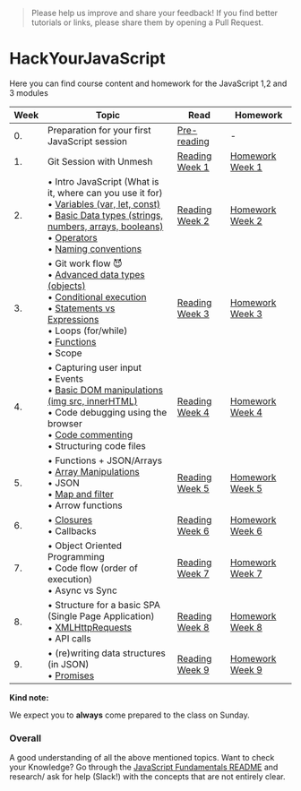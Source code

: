 >Please help us improve and share your feedback! If you find better tutorials or links, please share them by opening a Pull Request.

# HackYourJavaScript

Here you can find course content and homework for the JavaScript 1,2 and 3 modules

|Week|Topic|Read|Homework|
|----|-----|----|--------|
|0.|Preparation for your first JavaScript session|[Pre-reading](/Week0/README.md)|-|
|1.|Git Session with Unmesh|[Reading Week 1](/Week1/README.md) | [Homework Week 1](/Week1/MAKEME.md)|
|2.|• Intro JavaScript (What is it, where can you use it for)<br>• [Variables (var, let, const)](fundamentals/variables.md)<br>• [Basic Data types (strings, numbers, arrays, booleans)](fundamentals/values.md)<br>• [Operators](fundamentals/operators.md)<br>• [Naming conventions](fundamentals/naming_conventions.md)|[Reading Week 2](/Week2/README.md)|[Homework Week 2](/Week2/MAKEME.md)|
|3.|• Git work flow :smiling_imp:<br>• [Advanced data types (objects)](fundamentals/objects.md) <br>• [Conditional execution](fundamentals/conditional_execution.md) <br>• [Statements vs Expressions](fundamentals/statements_expressions.md)<br> • Loops (for/while)<br>• [Functions](fundamentals/functions.md) <br>• Scope|[Reading Week 3](/Week3/README.md)|[Homework Week 3](/Week3/MAKEME.md)|
|4.|• Capturing user input <br>• Events<br>• [Basic DOM manipulations (img src, innerHTML)](fundamentals/DOM_manipulation.md)<br>• Code debugging using the browser <br>• [Code commenting](fundamentals/code_commenting.md)<br>• Structuring code files |[Reading Week 4](/Week4/README.md)|[Homework Week 4](/Week4/MAKEME.md)|
|5.|• Functions + JSON/Arrays<br>• [Array Manipulations](fundamentals/array_manipulation.md)<br>• JSON<br>• [Map and filter](fundamentals/map_filter.md)<br>• Arrow functions |[Reading Week 5](/Week5/README.md)|[Homework Week 5](/Week5/MAKEME.md)|
|6.|• [Closures](fundamentals/scope_closures_this.md) <br>• Callbacks|[Reading Week 6](/Week6/README.md)|[Homework Week 6](/Week6/MAKEME.md)|
|7.|• Object Oriented Programming  <br>• Code flow (order of execution) <br>• Async vs Sync|[Reading Week 7](/Week7/README.md)|[Homework Week 7](/Week7/MAKEME.md)|
|8.|• Structure for a basic SPA (Single Page Application) <br>• [XMLHttpRequests](fundamentals/XMLHttpRequest.md) <br>• API calls|[Reading Week 8](/Week8/README.md)|[Homework Week 8](/Week8/MAKEME.md)|
|9.|• (re)writing data structures (in JSON) <br>• [Promises](fundamentals/promises.md)|[Reading Week 9](/Week9/README.md)|[Homework Week 9](/Week9/MAKEME.md)|

__Kind note:__

We expect you to __always__ come prepared to the class on Sunday.

### Overall
A good understanding of all the above mentioned topics. Want to check your Knowledge? Go through the [JavaScript Fundamentals README](fundamentals/README.md) and research/ ask for help (Slack!) with the concepts that are not entirely clear.


